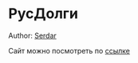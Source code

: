 # РусДолги
Author: [Serdar](https://t.me/creativny)

Сайт можно посмотреть по [ссылке](https://test.creativny.ru/rus-dolgi-prod)
